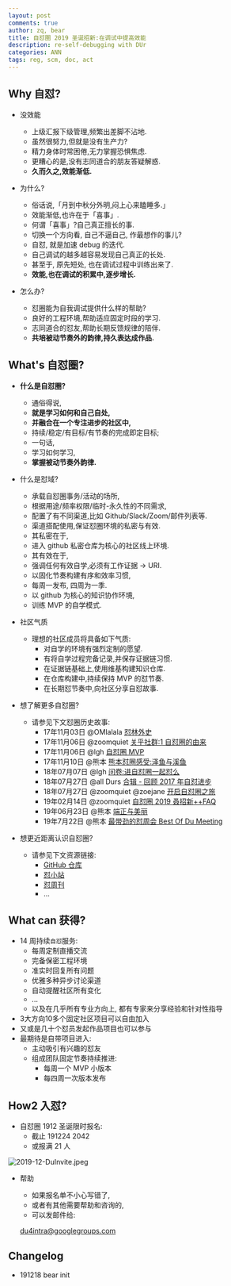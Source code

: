 ```yaml
---
layout: post
comments: true
author: zq, bear
title: 自怼圈 2019 圣诞招新:在调试中提高效能
description: re-self-debugging with DUr
categories: ANN
tags: reg, scm, doc, act
---
```


## Why 自怼?


- 没效能
    + 上级汇报下级管理,频繁出差脚不沾地.
    + 虽然很努力,但就是没有生产力?
    + 精力身体时常困倦,无力掌握恐惧焦虑.
    + 更糟心的是,没有志同道合的朋友答疑解惑.
    + **久而久之,效能渐低.**


- 为什么?
    + 俗话说,「月到中秋分外明,闷上心来瞌睡多.」
    + 效能渐低,也许在于「喜事」.
    + 何谓「喜事」?自己真正擅长的事.
    + 切换一个方向看, 自己不逼自己, 作最想作的事儿?
    + 自怼, 就是加速 debug 的迭代.
    + 自己调试的越多越容易发现自己真正的长处.
    + 甚至于, 原先短处, 也在调试过程中训练出来了.
    + **效能,也在调试的积累中,逐步增长.**


- 怎么办?
    + 怼圈能为自我调试提供什么样的帮助?
    + 良好的工程环境,帮助适应固定时段的学习.
    + 志同道合的怼友,帮助长期反馈规律的陪伴.
    + **共培被动节奏外的韵律,持久表达成作品.**


## What's 自怼圈?


- **什么是自怼圈?**
    + 通俗得说,
    + **就是学习如何和自己自处,**
    + **并融合在一个专注进步的社区中,**
    + 持续/稳定/有目标/有节奏的完成即定目标;
    + 一句话,
    + 学习如何学习,
    + **掌握被动节奏外韵律.**


- 什么是怼域?
    + 承载自怼圈事务/活动的场所,
    + 根据用途/频率权限/临时-永久性的不同需求,
    + 配置了有不同渠道,比如 Github/Slack/Zoom/邮件列表等.
    + 渠道搭配使用,保证怼圈环境的私密与有效.
    + 其私密在于,
    + 进入 github 私密仓库为核心的社区线上环境.
    + 其有效在于,
    + 强调任何有效自学,必须有工作证据 -> URI.
    + 以固化节奏构建有序和效率习惯,
    + 每周一发布, 四周为一季.
    + 以 github 为核心的知识协作环境,
    + 训练 MVP 的自学模式.


- 社区气质
    + 理想的社区成员将具备如下气质:
        * 对自学的环境有强烈定制的愿望.
        * 有将自学过程完备记录,并保存证据链习惯.
        * 在证据链基础上,使用维基构建知识仓库.
        * 在仓库构建中,持续保持 MVP 的怼节奏.
        * 在长期怼节奏中,向社区分享自怼故事.


- 想了解更多自怼圈?
    + 请参见下文怼圈历史故事:
        + 17年11月03日 @OMlalala [怼林外史](https://du.101.camp/2017-11/debug-omlalala-summary/)
        + 17年11月06日 @zoomquiet [关乎社群:1 自怼圈的由来](https://du.101.camp/2017-11/ac1-du4new/)
        + 17年11月06日 @lgh [自怼圈 MVP](https://du.101.camp/2017-11/lgh-DebugMvp/)
        + 17年11月10日 @熊本 [熊本怼圈感受:泽鱼与溪鱼](https://du.101.camp/2017-11/bear-duFeelingFish/)
        + 18年07月07日 @lgh [问卷:进自怼圈一起怼么](https://jinshuju.net/f/ohQ12F)
        + 18年07月27日 @all Durs [合辑 - 回顾 2017 年自怼进步](https://du.101.camp/2018-07/du-progress/)
        + 18年07月27日 @zoomquiet @zoejane [开启自怼圈之旅](https://du.101.camp/2018-07/into-du/)
        + 19年02月14日 @zoomquiet [自怼圈 2019 叒招新++FAQ](https://du.101.camp/2019-03/re-self-debuggers/)
        + 19年06月23日 @熊本 [端正与美丽](https://du.101.camp/duw/#/115w#stories-%E6%95%85%E4%BA%8B)
        + 19年7月22日 @熊本 [最带劲的怼周会 Best Of Du Meeting](https://du.101.camp/duw/#/118w#stories-%E6%95%85%E4%BA%8B)


- 想更近距离认识自怼圈?
    + 请参见下文资源链接:
        + [GitHub 仓库](https://github.com/DebugUself)
        + [怼小站](https://du.101.camp)
        + [怼周刊](https://du.101.camp/duw)
        + ...


## What can 获得?


- 14 周持续`自怼`服务:
    + 每周定制直播交流
    + 完备保密工程环境
    + 准实时回复所有问题
    + 优雅多种异步讨论渠道
    + 自动提醒社区所有变化
    + ...
    + 以及在几乎所有专业方向上, 都有专家来分享经验和针对性指导
- 3大方向10多个固定社区项目可以自由加入
- 又或是几十个怼员发起作品项目也可以参与
- 最期待是自带项目进入:
    + 主动吸引有兴趣的怼友
    + 组成团队固定节奏持续推进:
        * 每周一个 MVP 小版本
        * 每四周一次版本发布


## How2 入怼?


- 自怼圈 1912 圣诞限时报名:
    + 截止 191224 2042
    + 或报满 21 人




![2019-12-DuInvite.jpeg](https://i.loli.net/2019/12/18/hLOvaJUiywfIEZM.jpg)


- 帮助
    + 如果报名单不小心写错了, 
    + 或者有其他需要帮助和咨询的, 
    + 可以发邮件给:


    du4intra@googlegroups.com


## Changelog
- 191218 bear init
